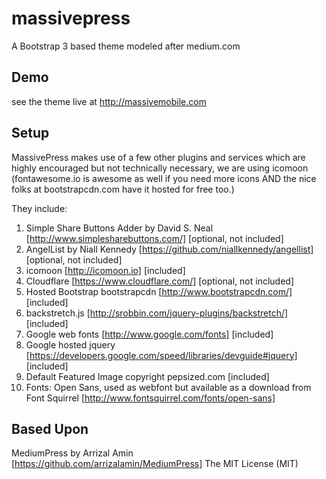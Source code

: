 massivepress
============

A Bootstrap 3 based theme modeled after medium.com

## Demo

see the theme live at http://massivemobile.com


## Setup

MassivePress makes use of a few other plugins and services which are highly encouraged but not technically necessary, we are using icomoon (fontawesome.io is awesome as well if you need more icons AND the nice folks at bootstrapcdn.com have it hosted for free too.)

They include:

 1. Simple Share Buttons Adder by David S. Neal [http://www.simplesharebuttons.com/]  [optional, not included]
 2. AngelList by Niall Kennedy [https://github.com/niallkennedy/angellist] [optional, not included]
 3. icomoon [http://icomoon.io]  [included]
 4. Cloudflare [https://www.cloudflare.com/]  [optional, not included]
 5. Hosted Bootstrap bootstrapcdn [http://www.bootstrapcdn.com/]  [included]
 6. backstretch.js [http://srobbin.com/jquery-plugins/backstretch/]  [included]
 7. Google web fonts [http://www.google.com/fonts]  [included]
 8. Google hosted jquery [https://developers.google.com/speed/libraries/devguide#jquery]  [included]
 9. Default Featured Image copyright pepsized.com  [included]
 10. Fonts: Open Sans, used as webfont but available as a download from Font Squirrel [http://www.fontsquirrel.com/fonts/open-sans] 

## Based Upon
MediumPress by Arrizal Amin [https://github.com/arrizalamin/MediumPress] The MIT License (MIT)

